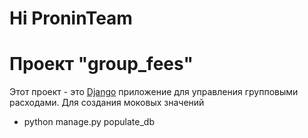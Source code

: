 # Hi ProninTeam
# Проект "group_fees"

Этот проект - это [Django](https://www.djangoproject.com/) приложение для управления групповыми расходами.
Для создания моковых значений 
 - python manage.py populate_db
